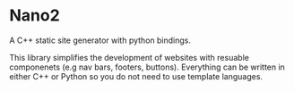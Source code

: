 # Nano2
A C++ static site generator with python bindings. 

This library simplifies the development of websites with resuable componenets (e.g nav bars, footers, buttons). Everything can be written in either C++ or Python so you do not need to use template languages. 

